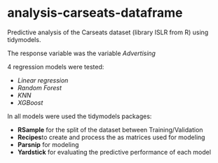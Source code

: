 # analysis-carseats-dataframe
Predictive analysis of the Carseats dataset (library ISLR from R) using tidymodels.

The response variable was the variable *Advertising*

4 regression models were tested:
  - *Linear regression*
  - *Random Forest*
  - *KNN*
  - *XGBoost*

In all models were used the tidymodels packages:
 - **RSample** for the split of the dataset between Training/Validation
 - **Recipes**to create and process the as matrices used for modeling
 - **Parsnip** for modeling
 - **Yardstick** for evaluating the predictive performance of each model
